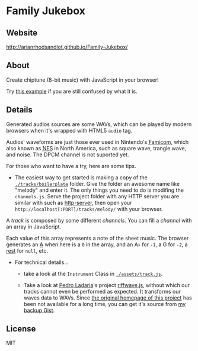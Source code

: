 # Family Jukebox

## Website

http://arianrhodsandlot.github.io/Family-Jukebox/

## About

Create chiptune (8-bit music) with JavaScript in your browser!

Try [this example](http://arianrhodsandlot.github.io/Family-Jukebox/tracks/Super%20Mario%20Bros.%20-%20Ground%20Theme/) if you are still confused by what it is.

## Details

Generated audios sources are some WAVs, which can be played by modern browsers when it's wrapped with HTML5 `audio` tag.

Audios' waveforms are just those ever used in Nintendo's <abbr title="Family Computer">Famicom</abbr>, which also known as <abbr title="Nintendo Entertainment System">NES</abbr> in North America, such as square wave, trangle wave, and noise. The DPCM channel is not suported yet.

For those who want to have a try, here are some tips.

+ The easiest way to get started is making a copy of the [`./tracks/boilerplate`](https://github.com/arianrhodsandlot/Family-Jukebox/tree/master/tracks/boilerplate/) folder. Give the folder an awesome name like "melody" and enter it. The only things you need to do is modifing the `channels.js`. Serve the project folder with any HTTP server you are similar with such as [http-server](https://github.com/indexzero/http-server), then open your `http://localhost[:PORT]/tracks/melody/` with your browser.

 A *track* is composed by some different *channels*. You can fill a *channel* with an array in JavaScript.

 Each value of this array represents a note of the sheet music. The browser generates an [A](https://en.wikipedia.org/wiki/A440_%28pitch_standard%29) when here is a `0` in the array, and an A♭ for `-1`, a G for `-2`, a [rest](https://en.wikipedia.org/wiki/Rest_%28music%29) for `null`, etc.

+ For technical details...

  - take a look at the `Instrument` Class in [`./assets/track.js`](https://github.com/arianrhodsandlot/Family-Jukebox/tree/master/assets/track.js).

  - Take a look at [Pedro Ladaria](https://twitter.com/pladaria)'s project [riffwave.js](http://codebase.es/riffwave/), without which our tracks cannot even be performed as expected. It transforms our waves data to WAVs. Since [the original homepage of this project](http://codebase.es/riffwave/) has been not available for a long time, you can get it's source from [my backup Gist](https://gist.github.com/arianrhodsandlot/218e74f35e5f3a848754).

## License

MIT
